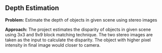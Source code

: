 
## Depth Estimation

**Problem:** Estimate the depth of objects in given scene using stereo images

**Approach:** The project estimates the disparity of objects in given scene using 3x3 and 9x9 block matching technique. The two stereo images are taken as the input to calculate the disparity. The object with higher pixel intensity in final image would closer to camera.
